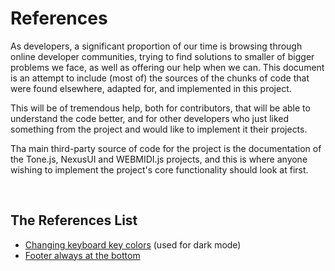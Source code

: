 # References

As developers, a significant proportion of our time is browsing through online developer communities, trying to find solutions to smaller of bigger problems we face, as well as offering our help when we can. This document is an attempt to include (most of) the sources of the chunks of code that were found elsewhere, adapted for, and implemented in this project.

This will be of tremendous help, both for contributors, that will be able to understand the code better, and for other developers who just liked something from the project and would like to implement it their projects.

Tha main third-party source of code for the project is the documentation of the Tone.js, NexusUI and WEBMIDI.js projects, and this is where anyone wishing to implement the project's core functionality should look at first.

<br>

## The References List

* [Changing keyboard key colors](https://github.com/nexus-js/ui/issues/69) (used for dark mode)
* [Footer always at the bottom](https://www.freecodecamp.org/news/how-to-keep-your-footer-where-it-belongs-59c6aa05c59c/)
